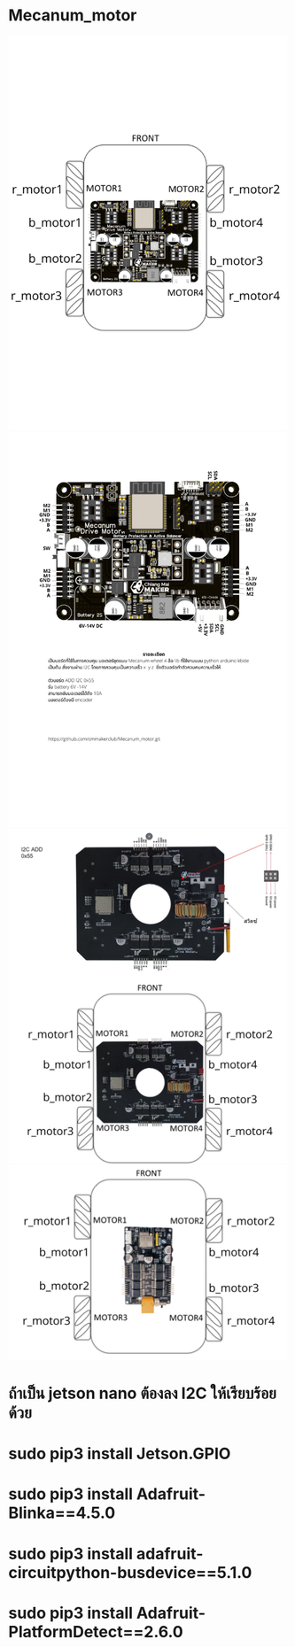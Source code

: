 # Mecanum_motor
<img src="1.png"/>
<img src="2.png"/>
<img src="5.JPG"/>
<img src="6.JPG"/>
<img src="7.png"/>

# ถ้าเป็น jetson nano ต้องลง I2C ให้เรียบร้อยด้วย
# sudo pip3 install Jetson.GPIO
# sudo pip3 install Adafruit-Blinka==4.5.0
# sudo pip3 install adafruit-circuitpython-busdevice==5.1.0
# sudo pip3 install Adafruit-PlatformDetect==2.6.0
